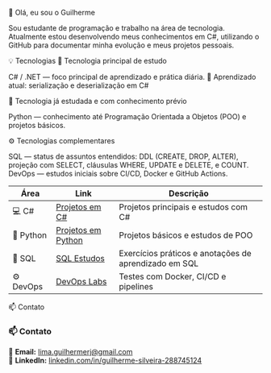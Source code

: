 👋 Olá, eu sou o Guilherme

Sou estudante de programação e trabalho na área de tecnologia.
Atualmente estou desenvolvendo meus conhecimentos em C#, utilizando o GitHub para documentar minha evolução e meus projetos pessoais.

💡 Tecnologias
🚀 Tecnologia principal de estudo

C# / .NET — foco principal de aprendizado e prática diária.
📘 Aprendizado atual: serialização e deserialização em C#

🐍 Tecnologia já estudada e com conhecimento prévio

Python — conhecimento até Programação Orientada a Objetos (POO) e projetos básicos.

⚙️ Tecnologias complementares

SQL — status de assuntos entendidos: DDL (CREATE, DROP, ALTER), projeção com SELECT, cláusulas WHERE, UPDATE e DELETE, e COUNT.
DevOps — estudos iniciais sobre CI/CD, Docker e GitHub Actions.

| Área      | Link                                                                        | Descrição                                             |
| --------- | --------------------------------------------------------------------------- | ----------------------------------------------------- |
| 💻 C#     | [Projetos em C#](https://github.com/GuisLima?tab=repositories&q=csharp)     | Projetos principais e estudos com C#                  |
| 🐍 Python | [Projetos em Python](https://github.com/GuisLima?tab=repositories&q=python) | Projetos básicos e estudos de POO                     |
| 🧪 SQL    | [SQL Estudos](https://github.com/GuisLima?tab=repositories&q=sql)           | Exercícios práticos e anotações de aprendizado em SQL |
| ⚙️ DevOps | [DevOps Labs](https://github.com/GuisLima?tab=repositories&q=devops)        | Testes com Docker, CI/CD e pipelines                  |


  
📫 Contato

### 📫 Contato
📧 **Email:** [lima.guilhermerj@gmail.com](mailto:lima.guilhermerj@gmail.com)  
💼 **LinkedIn:** [linkedin.com/in/guilherme-silveira-288745124](https://www.linkedin.com/in/guilherme-silveira-288745124/)

